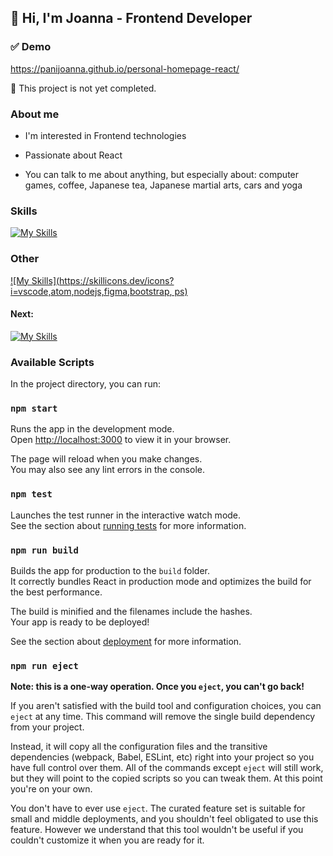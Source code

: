 ## 👋  Hi, I'm Joanna - Frontend Developer 

### ✅ Demo
https://panijoanna.github.io/personal-homepage-react/

📌 This project is not yet completed.

### About me 
- I'm interested in Frontend technologies

- Passionate about React

- You can talk to me about anything, but especially about: computer games, coffee, Japanese tea, Japanese martial arts, cars and yoga

### Skills
[![My Skills](https://skillicons.dev/icons?i=js,react,html,css,redux,git,github,webpack)](https://skillicons.dev)
### Other
[![My Skills](https://skillicons.dev/icons?i=vscode,atom,nodejs,figma,bootstrap, ps)](https://skillicons.dev)

#### Next: 
[![My Skills](https://skillicons.dev/icons?i=typescript)](https://skillicons.dev)

### Available Scripts

In the project directory, you can run:

### `npm start`

Runs the app in the development mode.\
Open [http://localhost:3000](http://localhost:3000) to view it in your browser.

The page will reload when you make changes.\
You may also see any lint errors in the console.

### `npm test`

Launches the test runner in the interactive watch mode.\
See the section about [running tests](https://facebook.github.io/create-react-app/docs/running-tests) for more information.

### `npm run build`

Builds the app for production to the `build` folder.\
It correctly bundles React in production mode and optimizes the build for the best performance.

The build is minified and the filenames include the hashes.\
Your app is ready to be deployed!

See the section about [deployment](https://facebook.github.io/create-react-app/docs/deployment) for more information.

### `npm run eject`

**Note: this is a one-way operation. Once you `eject`, you can't go back!**

If you aren't satisfied with the build tool and configuration choices, you can `eject` at any time. This command will remove the single build dependency from your project.

Instead, it will copy all the configuration files and the transitive dependencies (webpack, Babel, ESLint, etc) right into your project so you have full control over them. All of the commands except `eject` will still work, but they will point to the copied scripts so you can tweak them. At this point you're on your own.

You don't have to ever use `eject`. The curated feature set is suitable for small and middle deployments, and you shouldn't feel obligated to use this feature. However we understand that this tool wouldn't be useful if you couldn't customize it when you are ready for it.
